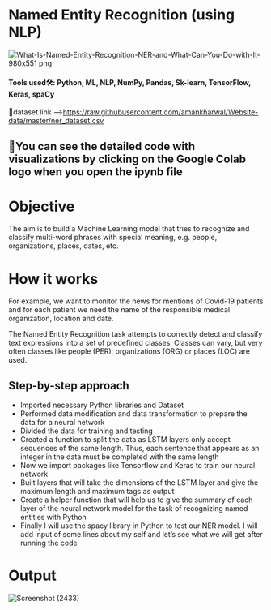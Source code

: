 # Named Entity Recognition (using NLP)

![What-Is-Named-Entity-Recognition-NER-and-What-Can-You-Do-with-It-980x551 png](https://github.com/SyedsProjectPortfolio45/Named-Entity-Recognition-NLP-/assets/147240839/753d2238-f9de-4075-80bb-48997a86f988)

#### Tools used🛠: Python, ML, NLP, NumPy, Pandas, Sk-learn, TensorFlow, Keras, spaCy
🔗dataset link -->https://raw.githubusercontent.com/amankharwal/Website-data/master/ner_dataset.csv 

## 🚧You can see the detailed code with visualizations by clicking on the Google Colab logo when you open the ipynb file

# Objective
The aim is to build a Machine Learning model that tries to recognize and classify multi-word phrases with special meaning, e.g. people, organizations, places, dates, etc.

# How it works
For example, we want to monitor the news for mentions of Covid-19 patients and for each patient we need the name of the responsible medical organization, location and date.

The Named Entity Recognition task attempts to correctly detect and classify text expressions into a set of predefined classes. Classes can vary, but very often classes like people (PER), organizations (ORG) or places (LOC) are used.

## Step-by-step approach
- Imported necessary Python libraries and Dataset
- Performed data modification and data transformation to prepare the data for a neural network
- Divided the data for training and testing
- Created a function to split the data as LSTM layers only accept sequences of the same length. Thus, each sentence that appears as an integer in the data must be completed with the same length
- Now we import packages like Tensorflow and Keras to train our neural network
- Built layers that will take the dimensions of the LSTM layer and give the maximum length and maximum tags as output
- Create a helper function that will help us to give the summary of each layer of the neural network model for the task of recognizing named entities with Python
- Finally I will use the spacy library in Python to test our NER model. I will add input of some lines about my self and let’s see what we will get after running the code

# Output
![Screenshot (2433)](https://github.com/SyedsProjectPortfolio45/Named-Entity-Recognition-NLP-/assets/147240839/bf504a5b-fcae-4b26-b741-1736da345461)




